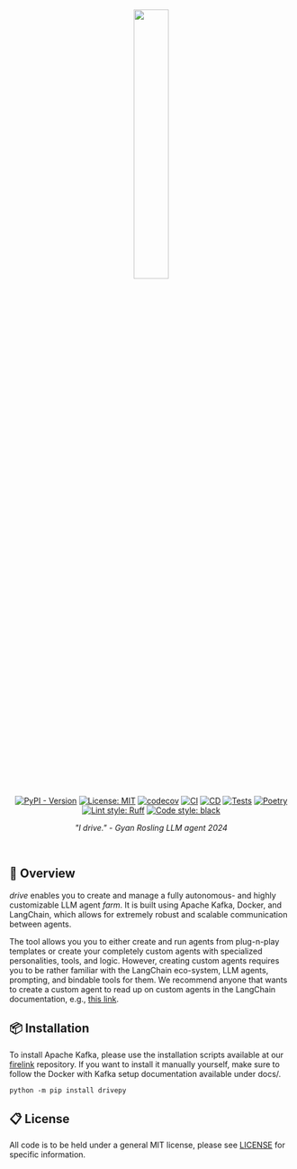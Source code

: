 <div align="center">
<br/>
<br/>

<a href="https://github.com/firelink-data/drive">
<img align="center" width=35% src="https://upload.wikimedia.org/wikipedia/commons/thumb/5/57/Drive_2011_Film.svg/3000px-Drive_2011_Film.svg.png"></img>
</a>

<br/>
<br/>

[![PyPI - Version](https://img.shields.io/pypi/v/drivepy)](https://pypi.org/project/drivepy)
[![License: MIT](https://img.shields.io/badge/License-MIT-yellow.svg)](https://opensource.org/licenses/MIT)
[![codecov](https://codecov.io/gh/firelink-data/drive/graph/badge.svg?token=JTMK8O4CEO)](https://codecov.io/gh/firelink-data/drive)
[![CI](https://github.com/firelink-data/drive/actions/workflows/ci.yml/badge.svg?branch=main)](https://github.com/firelink-data/drive/actions/workflows/ci.yml)
[![CD](https://github.com/firelink-data/drive/actions/workflows/cd.yml/badge.svg?branch=main)](https://github.com/firelink-data/drive/actions/workflows/cd.yml)
[![Tests](https://github.com/firelink-data/drive/actions/workflows/tests.yml/badge.svg?branch=main)](https://github.com/firelink-data/drive/actions/workflows/tests.yml)
[![Poetry](https://img.shields.io/endpoint?url=https://python-poetry.org/badge/v0.json)](https://python-poetry.org/)
[![Lint style: Ruff](https://img.shields.io/endpoint?url=https://raw.githubusercontent.com/astral-sh/ruff/main/assets/badge/v2.json)](https://github.com/astral-sh/ruff)
[![Code style: black](https://img.shields.io/badge/code%20style-black-000000.svg)](https://github.com/psf/black)

*"I drive." - Gyan Rosling LLM agent 2024*

<br/>
</div>

## 🔎 Overview

*drive* enables you to create and manage a fully autonomous- and highly customizable LLM agent *farm*. It is built using Apache Kafka, Docker, and LangChain, which allows for extremely robust and scalable communication between agents.

The tool allows you you to either create and run agents from plug-n-play templates or create your completely custom agents with specialized personalities, tools, and logic. However, creating custom agents requires you to be rather familiar with the LangChain eco-system, LLM agents, prompting, and bindable tools for them. We recommend anyone that wants to create a custom agent to read up on custom agents in the LangChain documentation, e.g., [this link](https://python.langchain.com/docs/modules/agents/how_to/custom_agent).

## 📦 Installation

To install Apache Kafka, please use the installation scripts available at our [firelink]() repository.
If you want to install it manually yourself, make sure to follow the Docker with Kafka
setup documentation available under docs/.

```
python -m pip install drivepy
```

## 📋 License

All code is to be held under a general MIT license, please see [LICENSE](https://github.com/firelink-data/drive/blob/main/LICENSE) for specific information.

